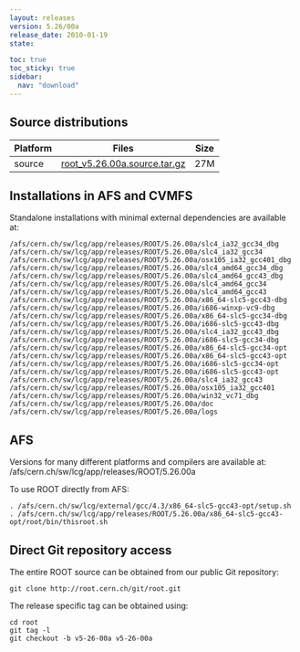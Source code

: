 ```yaml
---
layout: releases
version: 5.26/00a
release_date: 2010-01-19
state:

toc: true
toc_sticky: true
sidebar:
  nav: "download"
---
```



## Source distributions

| Platform       | Files | Size |
|-----------|-------|-----|
| source | [root_v5.26.00a.source.tar.gz](https://root.cern.ch/download/root_v5.26.00a.source.tar.gz) |  27M |




## Installations in AFS and CVMFS
Standalone installations with minimal external dependencies are available at:
~~~
/afs/cern.ch/sw/lcg/app/releases/ROOT/5.26.00a/slc4_ia32_gcc34_dbg
/afs/cern.ch/sw/lcg/app/releases/ROOT/5.26.00a/slc4_ia32_gcc34
/afs/cern.ch/sw/lcg/app/releases/ROOT/5.26.00a/osx105_ia32_gcc401_dbg
/afs/cern.ch/sw/lcg/app/releases/ROOT/5.26.00a/slc4_amd64_gcc34_dbg
/afs/cern.ch/sw/lcg/app/releases/ROOT/5.26.00a/slc4_amd64_gcc43_dbg
/afs/cern.ch/sw/lcg/app/releases/ROOT/5.26.00a/slc4_amd64_gcc34
/afs/cern.ch/sw/lcg/app/releases/ROOT/5.26.00a/slc4_amd64_gcc43
/afs/cern.ch/sw/lcg/app/releases/ROOT/5.26.00a/x86_64-slc5-gcc43-dbg
/afs/cern.ch/sw/lcg/app/releases/ROOT/5.26.00a/i686-winxp-vc9-dbg
/afs/cern.ch/sw/lcg/app/releases/ROOT/5.26.00a/x86_64-slc5-gcc34-dbg
/afs/cern.ch/sw/lcg/app/releases/ROOT/5.26.00a/i686-slc5-gcc43-dbg
/afs/cern.ch/sw/lcg/app/releases/ROOT/5.26.00a/slc4_ia32_gcc43_dbg
/afs/cern.ch/sw/lcg/app/releases/ROOT/5.26.00a/i686-slc5-gcc34-dbg
/afs/cern.ch/sw/lcg/app/releases/ROOT/5.26.00a/x86_64-slc5-gcc34-opt
/afs/cern.ch/sw/lcg/app/releases/ROOT/5.26.00a/x86_64-slc5-gcc43-opt
/afs/cern.ch/sw/lcg/app/releases/ROOT/5.26.00a/i686-slc5-gcc34-opt
/afs/cern.ch/sw/lcg/app/releases/ROOT/5.26.00a/i686-slc5-gcc43-opt
/afs/cern.ch/sw/lcg/app/releases/ROOT/5.26.00a/slc4_ia32_gcc43
/afs/cern.ch/sw/lcg/app/releases/ROOT/5.26.00a/osx105_ia32_gcc401
/afs/cern.ch/sw/lcg/app/releases/ROOT/5.26.00a/win32_vc71_dbg
/afs/cern.ch/sw/lcg/app/releases/ROOT/5.26.00a/doc
/afs/cern.ch/sw/lcg/app/releases/ROOT/5.26.00a/logs
~~~

## AFS
Versions for many different platforms and compilers are available at:
/afs/cern.ch/sw/lcg/app/releases/ROOT/5.26.00a

To use ROOT directly from AFS:
~~~
. /afs/cern.ch/sw/lcg/external/gcc/4.3/x86_64-slc5-gcc43-opt/setup.sh
. /afs/cern.ch/sw/lcg/app/releases/ROOT/5.26.00a/x86_64-slc5-gcc43-opt/root/bin/thisroot.sh
~~~

## Direct Git repository access
The entire ROOT source can be obtained from our public Git repository:

~~~
git clone http://root.cern.ch/git/root.git
~~~
The release specific tag can be obtained using:
~~~
cd root
git tag -l
git checkout -b v5-26-00a v5-26-00a
~~~
